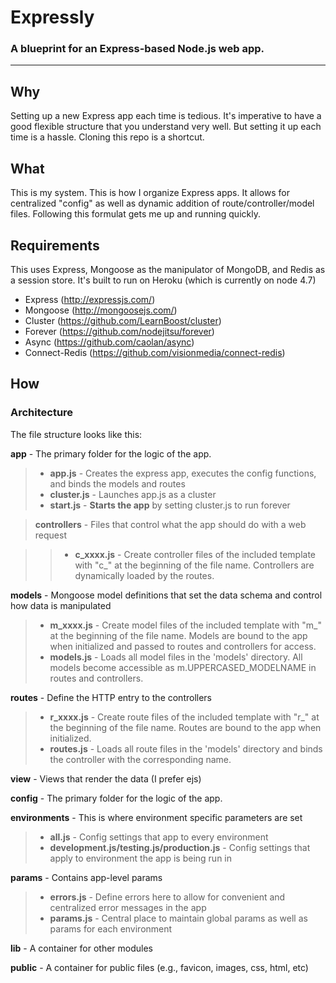 # Expressly
### A blueprint for an Express-based Node.js web app.

----

## Why
Setting up a new Express app each time is tedious. It's imperative to have a good flexible structure that you understand very well. But setting it up each time is a hassle. Cloning this repo is a shortcut.

## What
This is my system. This is how I organize Express apps. It allows for centralized "config" as well as dynamic addition of route/controller/model files. Following this formulat gets me up and running quickly.

## Requirements
This uses Express, Mongoose as the manipulator of MongoDB, and Redis as a session store. It's built to run on Heroku (which is currently on node 4.7)

* Express	(http://expressjs.com/)
* Mongoose (http://mongoosejs.com/)
* Cluster (https://github.com/LearnBoost/cluster)
* Forever (https://github.com/nodejitsu/forever)
* Async (https://github.com/caolan/async)
* Connect-Redis (https://github.com/visionmedia/connect-redis)

## How

### Architecture

The file structure looks like this:

**app** - The primary folder for the logic of the app.

> * **app.js** - Creates the express app, executes the config functions, and binds the models and routes
> * **cluster.js** - Launches app.js as a cluster
> * **start.js** - **Starts the app** by setting cluster.js to run forever

> **controllers** - Files that control what the app should do with a web request

>> * **c_xxxx.js** - Create controller files of the included template with "c_" at the beginning of the file name. Controllers are dynamically loaded by the routes.

**models** - Mongoose model definitions that set the data schema and control how data is manipulated

> * **m_xxxx.js** - Create model files of the included template with "m_" at the beginning of the file name. Models are bound to the app when initialized and passed to routes and controllers for access.
> * **models.js** - Loads all model files in the 'models' directory. All models become accessible as m.UPPERCASED_MODELNAME in routes and controllers.

**routes** - Define the HTTP entry to the controllers

> * **r_xxxx.js** - Create route files of the included template with "r_" at the beginning of the file name. Routes are bound to the app when initialized.
> * **routes.js** - Loads all route files in the 'models' directory and binds the controller with the corresponding name.

**view** - Views that render the data (I prefer ejs)

**config** - The primary folder for the logic of the app.  

**environments** - This is where environment specific parameters are set

> * **all.js** - Config settings that app to every environment
> * **development.js/testing.js/production.js** - Config settings that apply to environment the app is being run in

**params** - Contains app-level params

> * **errors.js** - Define errors here to allow for convenient and centralized error messages in the app
> * **params.js** - Central place to maintain global params as well as params for each environment

**lib** - A container for other modules

**public** - A container for public files (e.g., favicon, images, css, html, etc)